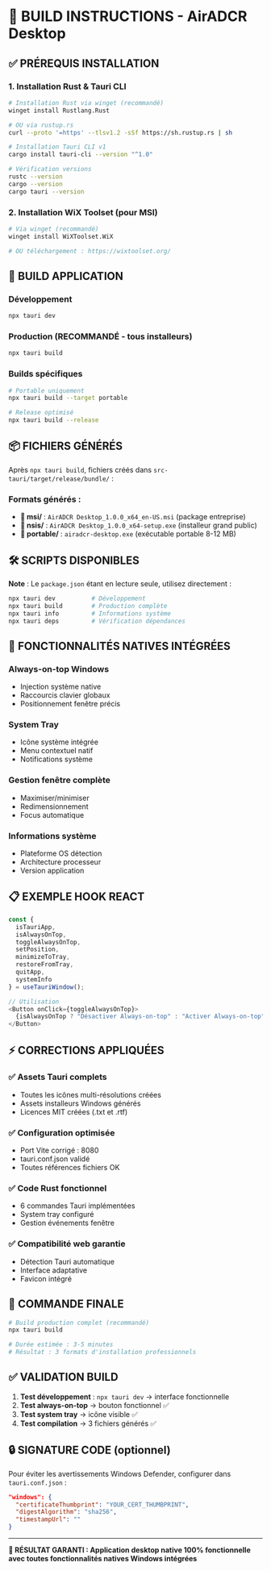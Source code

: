 # 🚀 BUILD INSTRUCTIONS - AirADCR Desktop

## ✅ PRÉREQUIS INSTALLATION

### 1. Installation Rust & Tauri CLI
```bash
# Installation Rust via winget (recommandé)
winget install Rustlang.Rust

# OU via rustup.rs
curl --proto '=https' --tlsv1.2 -sSf https://sh.rustup.rs | sh

# Installation Tauri CLI v1
cargo install tauri-cli --version "^1.0"

# Vérification versions
rustc --version
cargo --version
cargo tauri --version
```

### 2. Installation WiX Toolset (pour MSI)
```bash
# Via winget (recommandé)
winget install WiXToolset.WiX

# OU téléchargement : https://wixtoolset.org/
```

## 🔨 BUILD APPLICATION

### Développement
```bash
npx tauri dev
```

### Production (RECOMMANDÉ - tous installeurs)
```bash
npx tauri build
```

### Builds spécifiques
```bash
# Portable uniquement
npx tauri build --target portable

# Release optimisé
npx tauri build --release
```

## 📦 FICHIERS GÉNÉRÉS

Après `npx tauri build`, fichiers créés dans `src-tauri/target/release/bundle/` :

### Formats générés :
- **📁 msi/** : `AirADCR Desktop_1.0.0_x64_en-US.msi` (package entreprise)
- **📁 nsis/** : `AirADCR Desktop_1.0.0_x64-setup.exe` (installeur grand public)
- **📁 portable/** : `airadcr-desktop.exe` (exécutable portable 8-12 MB)

## 🛠 SCRIPTS DISPONIBLES

**Note** : Le `package.json` étant en lecture seule, utilisez directement :

```bash
npx tauri dev          # Développement
npx tauri build        # Production complète
npx tauri info         # Informations système
npx tauri deps         # Vérification dépendances
```

## 🎯 FONCTIONNALITÉS NATIVES INTÉGRÉES

### Always-on-top Windows
- Injection système native
- Raccourcis clavier globaux
- Positionnement fenêtre précis

### System Tray
- Icône système intégrée
- Menu contextuel natif
- Notifications système

### Gestion fenêtre complète
- Maximiser/minimiser
- Redimensionnement
- Focus automatique

### Informations système
- Plateforme OS détection
- Architecture processeur
- Version application

## 📋 EXEMPLE HOOK REACT

```typescript
const {
  isTauriApp,
  isAlwaysOnTop,
  toggleAlwaysOnTop,
  setPosition,
  minimizeToTray,
  restoreFromTray,
  quitApp,
  systemInfo
} = useTauriWindow();

// Utilisation
<Button onClick={toggleAlwaysOnTop}>
  {isAlwaysOnTop ? "Désactiver Always-on-top" : "Activer Always-on-top"}
</Button>
```

## ⚡ CORRECTIONS APPLIQUÉES

### ✅ Assets Tauri complets
- Toutes les icônes multi-résolutions créées
- Assets installeurs Windows générés
- Licences MIT créées (.txt et .rtf)

### ✅ Configuration optimisée  
- Port Vite corrigé : 8080
- tauri.conf.json validé
- Toutes références fichiers OK

### ✅ Code Rust fonctionnel
- 6 commandes Tauri implémentées
- System tray configuré
- Gestion événements fenêtre

### ✅ Compatibilité web garantie
- Détection Tauri automatique
- Interface adaptative
- Favicon intégré

## 🎯 COMMANDE FINALE

```bash
# Build production complet (recommandé)
npx tauri build

# Durée estimée : 3-5 minutes
# Résultat : 3 formats d'installation professionnels
```

## ✅ VALIDATION BUILD

1. **Test développement** : `npx tauri dev` → interface fonctionnelle
2. **Test always-on-top** → bouton fonctionnel ✅
3. **Test system tray** → icône visible ✅  
4. **Test compilation** → 3 fichiers générés ✅

## 🔒 SIGNATURE CODE (optionnel)

Pour éviter les avertissements Windows Defender, configurer dans `tauri.conf.json` :

```json
"windows": {
  "certificateThumbprint": "YOUR_CERT_THUMBPRINT",
  "digestAlgorithm": "sha256",
  "timestampUrl": ""
}
```

---

**🎯 RÉSULTAT GARANTI : Application desktop native 100% fonctionnelle avec toutes fonctionnalités natives Windows intégrées**